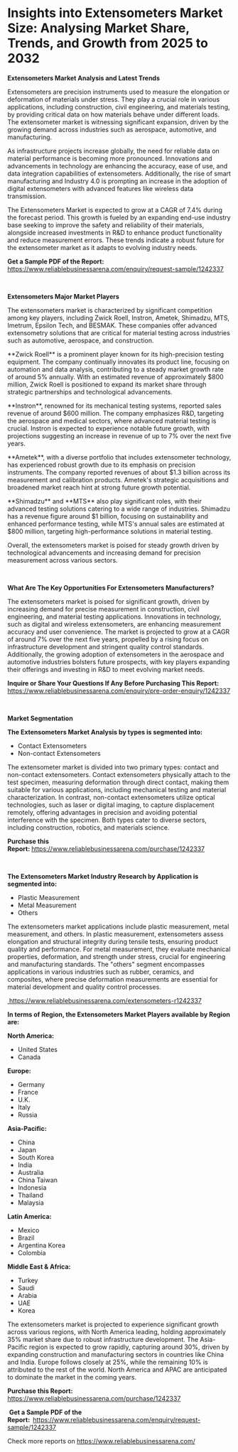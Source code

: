 <p><h1>Insights into Extensometers Market Size: Analysing Market Share, Trends, and Growth from 2025 to 2032</h1></p><p><strong>Extensometers Market Analysis and Latest Trends</strong></p>
<p><p>Extensometers are precision instruments used to measure the elongation or deformation of materials under stress. They play a crucial role in various applications, including construction, civil engineering, and materials testing, by providing critical data on how materials behave under different loads. The extensometer market is witnessing significant expansion, driven by the growing demand across industries such as aerospace, automotive, and manufacturing.</p><p>As infrastructure projects increase globally, the need for reliable data on material performance is becoming more pronounced. Innovations and advancements in technology are enhancing the accuracy, ease of use, and data integration capabilities of extensometers. Additionally, the rise of smart manufacturing and Industry 4.0 is prompting an increase in the adoption of digital extensometers with advanced features like wireless data transmission.</p><p>The Extensometers Market is expected to grow at a CAGR of 7.4% during the forecast period. This growth is fueled by an expanding end-use industry base seeking to improve the safety and reliability of their materials, alongside increased investments in R&D to enhance product functionality and reduce measurement errors. These trends indicate a robust future for the extensometer market as it adapts to evolving industry needs.</p></p>
<p><strong>Get a Sample PDF of the Report:&nbsp;</strong> <a href="https://www.reliablebusinessarena.com/enquiry/request-sample/1242337?utm_campaign=2647&utm_medium=2&utm_source=Github&utm_content=ia&utm_term=10042025&utm_id=extensometers">https://www.reliablebusinessarena.com/enquiry/request-sample/1242337</a></p>
<p>&nbsp;</p>
<p><strong>Extensometers Major Market Players</strong></p>
<p><p>The extensometers market is characterized by significant competition among key players, including Zwick Roell, Instron, Ametek, Shimadzu, MTS, Imetrum, Epsilon Tech, and BESMAK. These companies offer advanced extensometry solutions that are critical for material testing across industries such as automotive, aerospace, and construction.</p><p>**Zwick Roell** is a prominent player known for its high-precision testing equipment. The company continually innovates its product line, focusing on automation and data analysis, contributing to a steady market growth rate of around 5% annually. With an estimated revenue of approximately $800 million, Zwick Roell is positioned to expand its market share through strategic partnerships and technological advancements.</p><p>**Instron**, renowned for its mechanical testing systems, reported sales revenue of around $600 million. The company emphasizes R&D, targeting the aerospace and medical sectors, where advanced material testing is crucial. Instron is expected to experience notable future growth, with projections suggesting an increase in revenue of up to 7% over the next five years.</p><p>**Ametek**, with a diverse portfolio that includes extensometer technology, has experienced robust growth due to its emphasis on precision instruments. The company reported revenues of about $1.3 billion across its measurement and calibration products. Ametek's strategic acquisitions and broadened market reach hint at strong future growth potential.</p><p>**Shimadzu** and **MTS** also play significant roles, with their advanced testing solutions catering to a wide range of industries. Shimadzu has a revenue figure around $1 billion, focusing on sustainability and enhanced performance testing, while MTS's annual sales are estimated at $800 million, targeting high-performance solutions in material testing.</p><p>Overall, the extensometers market is poised for steady growth driven by technological advancements and increasing demand for precision measurement across various sectors.</p></p>
<p>&nbsp;</p>
<p><strong>What Are The Key Opportunities For Extensometers Manufacturers?</strong></p>
<p><p>The extensometers market is poised for significant growth, driven by increasing demand for precise measurement in construction, civil engineering, and material testing applications. Innovations in technology, such as digital and wireless extensometers, are enhancing measurement accuracy and user convenience. The market is projected to grow at a CAGR of around 7% over the next five years, propelled by a rising focus on infrastructure development and stringent quality control standards. Additionally, the growing adoption of extensometers in the aerospace and automotive industries bolsters future prospects, with key players expanding their offerings and investing in R&D to meet evolving market needs.</p></p>
<p><strong>Inquire or Share Your Questions If Any Before Purchasing This Report:</strong> <a href="https://www.reliablebusinessarena.com/enquiry/pre-order-enquiry/1242337?utm_campaign=2647&utm_medium=2&utm_source=Github&utm_content=ia&utm_term=10042025&utm_id=extensometers">https://www.reliablebusinessarena.com/enquiry/pre-order-enquiry/1242337</a></p>
<p>&nbsp;</p>
<p><strong>Market Segmentation</strong></p>
<p><strong>The Extensometers Market Analysis by types is segmented into:</strong></p>
<p><ul><li>Contact Extensometers</li><li>Non-contact Extensometers</li></ul></p>
<p><p>The extensometer market is divided into two primary types: contact and non-contact extensometers. Contact extensometers physically attach to the test specimen, measuring deformation through direct contact, making them suitable for various applications, including mechanical testing and material characterization. In contrast, non-contact extensometers utilize optical technologies, such as laser or digital imaging, to capture displacement remotely, offering advantages in precision and avoiding potential interference with the specimen. Both types cater to diverse sectors, including construction, robotics, and materials science.</p></p>
<p><strong>Purchase this Report:&nbsp;</strong><a href="https://www.reliablebusinessarena.com/purchase/1242337?utm_campaign=2647&utm_medium=2&utm_source=Github&utm_content=ia&utm_term=10042025&utm_id=extensometers">https://www.reliablebusinessarena.com/purchase/1242337</a></p>
<p>&nbsp;</p>
<p><strong>The Extensometers Market Industry Research by Application is segmented into:</strong></p>
<p><ul><li>Plastic Measurement</li><li>Metal Measurement</li><li>Others</li></ul></p>
<p><p>The extensometers market applications include plastic measurement, metal measurement, and others. In plastic measurement, extensometers assess elongation and structural integrity during tensile tests, ensuring product quality and performance. For metal measurement, they evaluate mechanical properties, deformation, and strength under stress, crucial for engineering and manufacturing standards. The "others" segment encompasses applications in various industries such as rubber, ceramics, and composites, where precise deformation measurements are essential for material development and quality control processes.</p></p>
<p><a href="https://www.reliablebusinessarena.com/extensometers-r1242337?utm_campaign=2647&utm_medium=2&utm_source=Github&utm_content=ia&utm_term=10042025&utm_id=extensometers">&nbsp;https://www.reliablebusinessarena.com/extensometers-r1242337</a></p>
<p><strong>In terms of Region, the Extensometers Market Players available by Region are:</strong></p>
<p>
    <p> <strong> North America: </strong>
        <ul>
            <li>United States</li>
            <li>Canada</li>
        </ul>
        </p> 
    <p> <strong> Europe: </strong>
        <ul>
            <li>Germany</li>
            <li>France</li>
            <li>U.K.</li>
            <li>Italy</li>
            <li>Russia</li>
        </ul>
        </p> 
    <p> <strong> Asia-Pacific: </strong>
        <ul>
            <li>China</li>
            <li>Japan</li>
            <li>South Korea</li>
            <li>India</li>
            <li>Australia</li>
            <li>China Taiwan</li>
            <li>Indonesia</li>
            <li>Thailand</li>
            <li>Malaysia</li>
        </ul>
        </p> 
    <p> <strong> Latin America: </strong>
        <ul>
            <li>Mexico</li>
            <li>Brazil</li>
            <li>Argentina Korea</li>
            <li>Colombia</li>
        </ul>
        </p> 
    <p> <strong> Middle East & Africa: </strong>
        <ul>
            <li>Turkey</li>
            <li>Saudi</li>
            <li>Arabia</li>
            <li>UAE</li>
            <li>Korea</li>
        </ul>
    </p>
    </p>
<p><p>The extensometers market is projected to experience significant growth across various regions, with North America leading, holding approximately 35% market share due to robust infrastructure development. The Asia-Pacific region is expected to grow rapidly, capturing around 30%, driven by expanding construction and manufacturing sectors in countries like China and India. Europe follows closely at 25%, while the remaining 10% is attributed to the rest of the world. North America and APAC are anticipated to dominate the market in the coming years.</p></p>
<p><strong>Purchase this Report: </strong><a href="https://www.reliablebusinessarena.com/purchase/1242337?utm_campaign=2647&utm_medium=2&utm_source=Github&utm_content=ia&utm_term=10042025&utm_id=extensometers">https://www.reliablebusinessarena.com/purchase/1242337</a></p>
<p>&nbsp;<strong>Get a Sample PDF of the Report:&nbsp;&nbsp;</strong><a href="https://www.reliablebusinessarena.com/enquiry/request-sample/1242337?utm_campaign=2647&utm_medium=2&utm_source=Github&utm_content=ia&utm_term=10042025&utm_id=extensometers">https://www.reliablebusinessarena.com/enquiry/request-sample/1242337</a></p>
<p><strong></strong></p>
<p>Check more reports on <a href="https://www.reliablebusinessarena.com/?utm_campaign=2647&utm_medium=2&utm_source=Github&utm_content=ia&utm_term=10042025&utm_id=extensometers">https://www.reliablebusinessarena.com/</a></p>